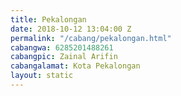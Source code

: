 ```yaml
---
title: Pekalongan
date: 2018-10-12 13:04:00 Z
permalink: "/cabang/pekalongan.html"
cabangwa: 6285201488261
cabangpic: Zainal Arifin
cabangalamat: Kota Pekalongan
layout: static
---
```


